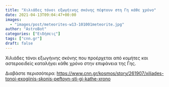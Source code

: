 ```yaml
---
title: "Χιλιάδες τόνοι εξωγήινης σκόνης πέφτουν στη Γη κάθε χρόνο"
date: 2021-04-13T09:04:47+00:00
images:
  - "images/post/meteorites-w13-101001meteorite.jpg"
author: "AstroBot"
categories: ["Ειδήσεις"]
tags: ["cnn.gr"]
draft: false
---
```


Χιλιάδες τόνοι εξωγήινης σκόνης που προέρχεται από κομήτες και αστεροειδείς καταλήγει κάθε χρόνο στην επιφάνεια της Γης.

Διαβάστε περισσότερα: https://www.cnn.gr/kosmos/story/261907/xiliades-tonoi-exogiinis-skonis-peftoyn-sti-gi-kathe-xrono
